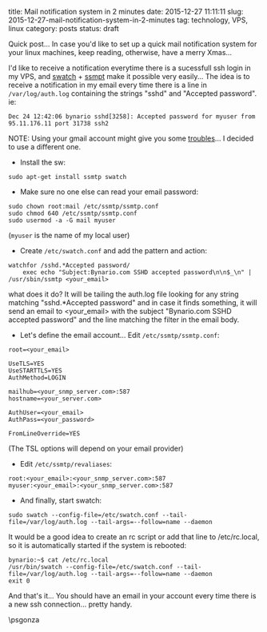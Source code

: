 title: Mail notification system in 2 minutes
date: 2015-12-27 11:11:11
slug: 2015-12-27-mail-notification-system-in-2-minutes
tag: technology, VPS, linux
category: posts
status: draft

Quick post... In case you'd like to set up a quick mail notification system for your linux machines, keep reading, otherwise, have a merry Xmas...

I'd like to receive a notification everytime there is a sucessfull ssh login in my VPS, and [swatch](http://linux.die.net/man/1/swatch) + [ssmpt](http://linux.die.net/man/8/ssmtp) make it possible very easily... The idea is to receive a notification in my email every time there is a line in `/var/log/auth.log` containing the strings "sshd" and "Accepted password". ie:

```
Dec 24 12:42:06 bynario sshd[3258]: Accepted password for myuser from 95.11.176.11 port 31738 ssh2

```

NOTE: Using your gmail account might give you some [troubles](http://serverfault.com/questions/635139/how-to-fix-send-mail-authorization-failed-534-5-7-14)... I decided to use a different one.

- Install the sw:

```
sudo apt-get install ssmtp swatch
```

- Make sure no one else can read your email password:

```
sudo chown root:mail /etc/ssmtp/ssmtp.conf
sudo chmod 640 /etc/ssmtp/ssmtp.conf
sudo usermod -a -G mail myuser
```
(`myuser` is the name of my local user)

- Create `/etc/swatch.conf` and add the pattern and action:

```
watchfor /sshd.*Accepted password/
    exec echo "Subject:Bynario.com SSHD accepted password\n\n$_\n" | /usr/sbin/ssmtp <your_email>
```

what does it do? It will be tailing the auth.log file looking for any string matching "sshd.*Accepted password" and in case it finds something, it will send an email to <your_email> with the subject "Bynario.com SSHD accepted password" and the line matching the filter in the email body.

- Let's define the email account... Edit `/etc/ssmtp/ssmtp.conf`: 

```
root=<your_email>

UseTLS=YES
UseSTARTTLS=YES
AuthMethod=LOGIN

mailhub=<your_snmp_server.com>:587
hostname=<your_server.com>

AuthUser=<your_email>
AuthPass=<your_password>

FromLineOverride=YES

```

(The TSL options will depend on your email provider)

- Edit `/etc/ssmtp/revaliases`: 

```
root:<your_email>:<your_snmp_server.com>:587
myuser:<your_email>:<your_snmp_server.com>:587
```

- And finally, start swatch:

```
sudo swatch --config-file=/etc/swatch.conf --tail-file=/var/log/auth.log --tail-args=--follow=name --daemon
```

It would be a good idea to create an rc script or add that line to /etc/rc.local, so it is automatically started if the system is rebooted:

```
bynario:~$ cat /etc/rc.local
/usr/bin/swatch --config-file=/etc/swatch.conf --tail-file=/var/log/auth.log --tail-args=--follow=name --daemon
exit 0
```

And that's it... You should have an email in your account every time there is a new ssh connection... pretty handy.

\\psgonza
